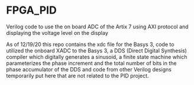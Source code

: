 # FPGA_PID
Verilog code to use the on board ADC of the Artix 7 using AXI protocol and displaying the voltage level on the display

As of 12/19/20 this repo contains the xdc file for the Basys 3, code to utilized the onboard XADC to the Basys 3, a DDS (Direct Digital Synthesis) compiler which digitally generates a sinusoid, a finite state machine which parameterizes the phase increment and the total number of bits in the phase accumulator of the DDS and code from other Verilog designs temporarily put here that are not related to the PID project.
